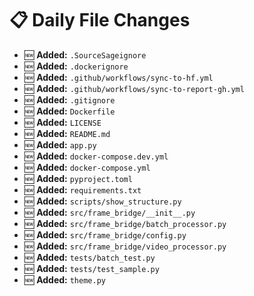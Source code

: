 # 📋 Daily File Changes

- 🆕 **Added:** `.SourceSageignore`
- 🆕 **Added:** `.dockerignore`
- 🆕 **Added:** `.github/workflows/sync-to-hf.yml`
- 🆕 **Added:** `.github/workflows/sync-to-report-gh.yml`
- 🆕 **Added:** `.gitignore`
- 🆕 **Added:** `Dockerfile`
- 🆕 **Added:** `LICENSE`
- 🆕 **Added:** `README.md`
- 🆕 **Added:** `app.py`
- 🆕 **Added:** `docker-compose.dev.yml`
- 🆕 **Added:** `docker-compose.yml`
- 🆕 **Added:** `pyproject.toml`
- 🆕 **Added:** `requirements.txt`
- 🆕 **Added:** `scripts/show_structure.py`
- 🆕 **Added:** `src/frame_bridge/__init__.py`
- 🆕 **Added:** `src/frame_bridge/batch_processor.py`
- 🆕 **Added:** `src/frame_bridge/config.py`
- 🆕 **Added:** `src/frame_bridge/video_processor.py`
- 🆕 **Added:** `tests/batch_test.py`
- 🆕 **Added:** `tests/test_sample.py`
- 🆕 **Added:** `theme.py`
